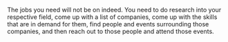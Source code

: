 The jobs you need will not be on indeed. You need to do research into your respective field, come up with a list of companies, come up with the skills that are in demand for them, find people and events surrounding those companies, and then reach out to those people and attend those events.